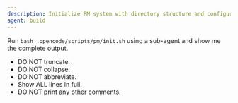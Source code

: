 ```yaml
---
description: Initialize PM system with directory structure and configuration
agent: build
---
```


Run `bash .opencode/scripts/pm/init.sh` using a sub-agent and show me the complete output.

- DO NOT truncate.
- DO NOT collapse.
- DO NOT abbreviate.
- Show ALL lines in full.
- DO NOT print any other comments.
